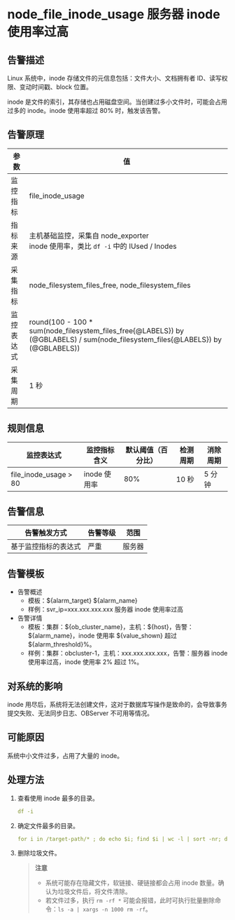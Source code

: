# node_file_inode_usage 服务器 inode 使用率过高

## 告警描述

Linux 系统中，inode 存储文件的元信息包括：文件大小、文档拥有者 ID、读写权限、变动时间戳、block 位置。

inode 是文件的索引，其存储也占用磁盘空间。当创建过多小文件时，可能会占用过多的 inode。inode 使用率超过 80% 时，触发该告警。

## 告警原理

| 参数 | 值 |
| --- | --- |
| 监控指标 | file_inode_usage |
| 指标来源 | 主机基础监控，采集自 node_exporter</br>inode 使用率，类比 `df -i` 中的 IUsed / Inodes |
| 采集指标 | node_filesystem_files_free, node_filesystem_files |
| 监控表达式 | round(100 - 100 * sum(node_filesystem_files_free{@LABELS}) by (@GBLABELS) / sum(node_filesystem_files{@LABELS}) by (@GBLABELS)) |
| 采集周期 | 1 秒 |

## 规则信息

| 监控表达式 | 监控指标含义 | 默认阈值（百分比） | 检测周期 | 消除周期 |
| --- | --- | --- | --- | --- |
| file_inode_usage > 80 | inode 使用率 | 80% | 10 秒 | 5 分钟 |

## 告警信息

| 告警触发方式 | 告警等级 | 范围 |
| --- | --- | --- |
| 基于监控指标的表达式 | 严重 | 服务器 |

## 告警模板

* 告警概述
  * 模板：\${alarm_target} ${alarm_name}
  * 样例：svr_ip=xxx.xxx.xxx.xxx 服务器 inode 使用率过高
* 告警详情
  * 模板：集群：\${ob_cluster_name}，主机：\${host}，告警：\${alarm_name}，inode 使用率 \${value_shown} 超过 ${alarm_threshold}%。
  * 样例：集群：obcluster-1，主机：xxx.xxx.xxx.xxx，告警：服务器 inode 使用率过高，inode 使用率 2% 超过 1%。

## 对系统的影响

inode 用尽后，系统将无法创建文件，这对于数据库写操作是致命的，会导致事务提交失败、无法同步日志、OBServer 不可用等情况。

## 可能原因

系统中小文件过多，占用了大量的 inode。

## 处理方法

1. 查看使用 inode 最多的目录。

    ```yaml
    df -i
    ```

2. 确定文件最多的目录。

    ```yaml
    for i in /target-path/* ; do echo $i; find $i | wc -l | sort -nr; done
    ```

3. 删除垃圾文件。

    > **注意**
    >
    > * 系统可能存在隐藏文件，软链接、硬链接都会占用 inode 数量。确认为垃圾文件后，将文件清除。
    > * 若文件过多，执行 `rm -rf *` 可能会报错，此时可执行批量删除命令：`ls -a | xargs -n 1000 rm -rf`。

